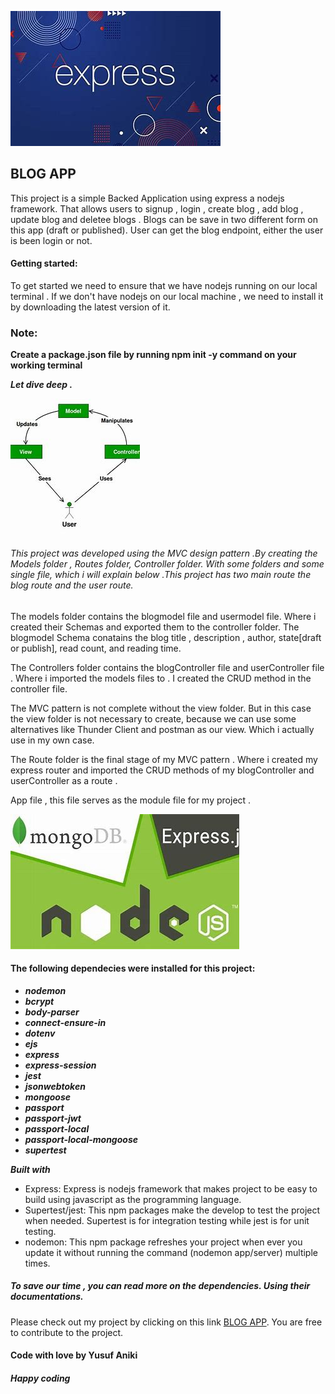 ![Express](download.jpg)
## BLOG APP

This project is a simple Backed  Application  using express a nodejs framework. That allows users to signup , login , create blog , add blog , update blog and deletee blogs . Blogs can be save in two different form on this app (draft or published). User can get the blog endpoint, either the user is been login or not. 

#### Getting started:
To get started we need to ensure that we have nodejs running on our  local terminal . If we don't have  nodejs on our local machine ,  we need to install it by downloading the latest version of it. 

### Note: 
**Create a package.json file by running npm init -y command  on your working terminal**

***Let dive deep .***

![MVC pattern](mvcpattern.jpg)
###### This project was developed using the MVC  design pattern .By  creating  the Models folder , Routes folder, Controller folder. With  some  folders and some single file, which i will  explain below   .This project has two main route the blog route and the user route. 



The models folder contains the blogmodel file and usermodel file. Where i created  their  Schemas and exported them to the controller folder. The blogmodel Schema conatains  the blog title , description , author, state[draft or publish], read count, and reading time. 

The Controllers folder contains the blogController file and userController file . Where i imported the models files to . I created the CRUD method in the controller file. 

The MVC pattern is not complete without the view folder. But in this case the view folder is not necessary to create,  because we can use some alternatives like Thunder Client and postman as our view. Which i actually use in my own case.

The Route folder is the final stage of my MVC pattern . Where i created my express router and  imported the CRUD methods of my blogController and userController  as a  route .

App file , this file serves as the module file for my project .


![Depend](express.jpg)
#### The following dependecies were installed for this project:
- ***nodemon***
- ***bcrypt***
- ***body-parser***
- ***connect-ensure-in***
- ***dotenv***
- ***ejs***
- ***express***
- ***express-session***
- ***jest***
- ***jsonwebtoken***
- ***mongoose***
- ***passport***
- ***passport-jwt***
- ***passport-local***
- ***passport-local-mongoose***
- ***supertest***

***Built with***
- Express: Express is nodejs framework that makes project to be easy to build using javascript as the programming language.
- Supertest/jest: This npm packages make the develop to test the project when needed. Supertest is for integration testing while jest is for unit testing. 
- nodemon: This npm package refreshes your project when ever you  update it without running the command (nodemon app/server) multiple times. 

##### To save our time , you can read more on the dependencies. Using their documentations.
 
 Please check out my project by clicking on this link [BLOG APP](https://github.com/anikiyusuf/blog-project/tree/master). You are free to contribute to the project. 



#### Code with love by Yusuf Aniki 
##### Happy coding 




